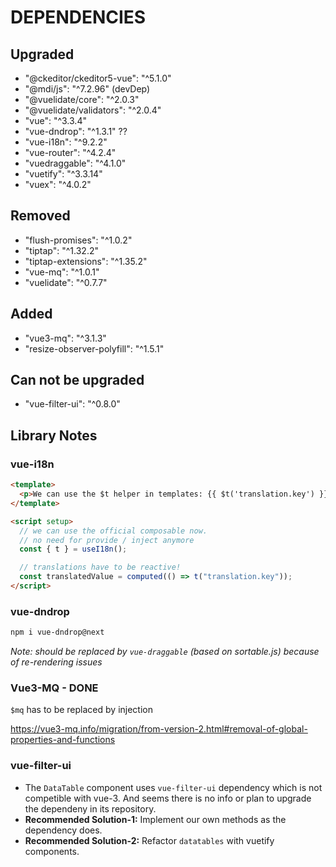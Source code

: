 # DEPENDENCIES

## Upgraded

- "@ckeditor/ckeditor5-vue": "^5.1.0"
- "@mdi/js": "^7.2.96" (devDep)
- "@vuelidate/core": "^2.0.3"
- "@vuelidate/validators": "^2.0.4"
- "vue": "^3.3.4"
- "vue-dndrop": "^1.3.1" ??
- "vue-i18n": "^9.2.2"
- "vue-router": "^4.2.4"
- "vuedraggable": "^4.1.0"
- "vuetify": "^3.3.14"
- "vuex": "^4.0.2"

## Removed

- "flush-promises": "^1.0.2"
- "tiptap": "^1.32.2"
- "tiptap-extensions": "^1.35.2"
- "vue-mq": "^1.0.1"
- "vuelidate": "^0.7.7"

## Added

- "vue3-mq": "^3.1.3"
- "resize-observer-polyfill": "^1.5.1"

## Can not be upgraded

- "vue-filter-ui": "^0.8.0"

## Library Notes

### vue-i18n

```html
<template>
  <p>We can use the $t helper in templates: {{ $t('translation.key') }}</p>
</template>

<script setup>
  // we can use the official composable now.
  // no need for provide / inject anymore
  const { t } = useI18n();

  // translations have to be reactive!
  const translatedValue = computed(() => t("translation.key"));
</script>
```

### vue-dndrop

```sh
npm i vue-dndrop@next
```

_Note: should be replaced by `vue-draggable` (based on sortable.js) because of re-rendering issues_

### Vue3-MQ - DONE

`$mq` has to be replaced by injection

<https://vue3-mq.info/migration/from-version-2.html#removal-of-global-properties-and-functions>

### vue-filter-ui

- The `DataTable` component uses `vue-filter-ui` dependency which is not competible with vue-3. And seems there is no info or plan to upgrade the dependeny in its repository.
- **Recommended Solution-1:** Implement our own methods as the dependency does.
- **Recommended Solution-2:** Refactor `datatables` with vuetify components.
